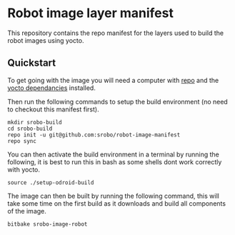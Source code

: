 Robot image layer manifest
==========================

This repository contains the repo manifest for the layers used to build the robot images using yocto.

Quickstart
----------

To get going with the image you will need a computer with [repo][repo] and the [yocto dependancies][yocto-deps] installed.

Then run the following commands to setup the build environment (no need to checkout this manifest first).

```
mkdir srobo-build
cd srobo-build
repo init -u git@github.com:srobo/robot-image-manifest
repo sync
```

You can then activate the build environment in a terminal by running the following, it is best to run this in bash as some shells dont work correctly with yocto.

```
source ./setup-odroid-build
```

The image can then be built by running the following command, this will take some time on the first build as it downloads and build all components of the image.

```
bitbake srobo-image-robot
```

[repo]: https://source.android.com/setup/develop#installing-repo
[yocto-deps]: https://www.yoctoproject.org/docs/2.4.2/yocto-project-qs/yocto-project-qs.html#packages
